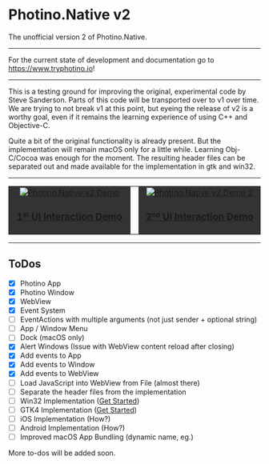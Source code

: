 # Photino.Native v2

The unofficial version 2 of Photino.Native.

---

For the current state of development and documentation go to https://www.tryphotino.io!

---

This is a testing ground for improving the original, experimental code by Steve Sanderson. Parts of this code will be transported over to v1 over time. We are trying to not break v1 at this point, but eyeing the release of v2 is a worthy goal, even if it remains the learning experience of using C++ and Objective-C.

Quite a bit of the original functionality is already present. But the implementation will remain macOS only for a little while. Learning Obj-C/Cocoa was enough for the moment. The resulting header files can be separated out and made available for the implementation in gtk and win32.

---

<table border="0" cellpadding="0px" cellspacing="10px">
    <tr>
        <td align="center" bgcolor="#333" width="300">
            <a href="https://www.youtube.com/watch?v=ApMFRFwYCB4">
                <img src="https://img.youtube.com/vi/ApMFRFwYCB4/0.jpg" alt="Photino.Native v2 Demo">
                <h3>1<small><sup>st</sup></small> UI Interaction Demo</h3>
            </a>
        </td>
        <td>
        <td align="center" bgcolor="#333" width="300">
            <a href="https://www.youtube.com/watch?v=mx54OoIOyjM">
                <img src="https://img.youtube.com/vi/mx54OoIOyjM/0.jpg" alt="Photino.Native v2 Demo 2">
                <h3>2<small><sup>nd</sup></small> UI Interaction Demo</h3>
            </a>
        </td>
    </tr>
</table>

---

## ToDos
- [x] Photino App 
- [x] Photino Window
- [x] WebView
- [x] Event System
- [ ] EventActions with multiple arguments (not just sender + optional string)
- [ ] App / Window Menu
- [ ] Dock (macOS only)
- [x] Alert Windows (Issue with WebView content reload after closing)
- [x] Add events to App 
- [x] Add events to Window 
- [x] Add events to WebView
- [ ] Load JavaScript into WebView from File (almost there)
- [ ] Separate the header files from the implementation
- [ ] Win32 Implementation ([Get Started](https://docs.microsoft.com/en-us/windows/win32/learnwin32/learn-to-program-for-windows))
- [ ] GTK4 Implementation ([Get Started](https://www.gtk.org/docs/))
- [ ] iOS Implementation (How?)
- [ ] Android Implementation (How?)
- [ ] Improved macOS App Bundling (dynamic name, eg.)

More to-dos will be added soon.